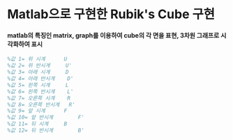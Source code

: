 # Matlab으로 구현한 Rubik's Cube 구현

#### matlab의 특징인 matrix, graph를 이용하여 cube의 각 면을 표현, 3차원 그래프로 시각화하여 표시



```matlab
%값 1= 위 시계 		U
%값 2= 위 반시계		U'
%값 3= 아래 시계		D
%값 4= 아래 반시계	D'
%값 5= 왼쪽 시계		L
%값 6= 왼쪽 반시계	L'
%값 7= 오른쪽 시계	R
%값 8= 오른쪽 반시계	R'
%값 9= 앞 시계		F
%값 10= 앞 반시계		F'
%값 11= 뒤 시계		B
%값 12= 뒤 반시계		B'


```
